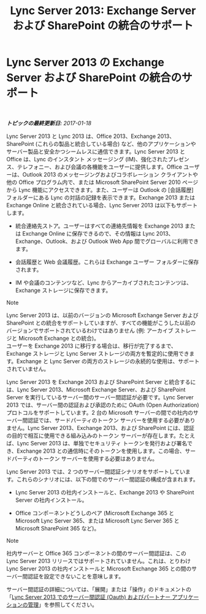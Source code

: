 ﻿---
title: 'Lync Server 2013: Exchange Server および SharePoint の統合のサポート'
TOCTitle: Exchange Server および SharePoint の統合のサポート
ms:assetid: 72bf8aa5-55b1-4851-8a59-c96bf85d215a
ms:mtpsurl: https://technet.microsoft.com/ja-jp/library/JJ205005(v=OCS.15)
ms:contentKeyID: 48272448
ms.date: 01/20/2017
mtps_version: v=OCS.15
ms.translationtype: HT
---

# Lync Server 2013 の Exchange Server および SharePoint の統合のサポート

 

_**トピックの最終更新日:** 2017-01-18_

Lync Server 2013 と Lync 2013 は、Office 2013、Exchange 2013、SharePoint (これらの製品と統合している場合) など、他のアプリケーションやサーバー製品と安全かつシームレスに通信できます。Lync Server 2013 と Office は、Lync のインスタント メッセージング (IM)、強化されたプレゼンス、テレフォニー、および会議の各機能をユーザーに提供します。Office ユーザーは、Outlook 2013 のメッセージングおよびコラボレーション クライアントや他の Office プログラム内で、または Microsoft SharePoint Server 2010 ページから Lync 機能にアクセスできます。また、ユーザーは Outlook の \[会話履歴\] フォルダーにある Lync の対話の記録を表示できます。Exchange 2013 または Exchange Online と統合されている場合、Lync Server 2013 は以下もサポートします。

  - 統合連絡先ストア。ユーザーはすべての連絡先情報を Exchange 2013 または Exchange Online に保存できるので、その情報は Lync 2013、Exchange、Outlook、および Outlook Web App 間でグローバルに利用できます。

  - 会話履歴と Web 会議履歴。これらは Exchange ユーザー フォルダーに保存されます。

  - IM や会議のコンテンツなど、Lync からアーカイブされたコンテンツは、Exchange ストレージに保存できます。

> [!NOTE]
> Lync Server 2013 は、以前のバージョンの Microsoft Exchange Server および SharePoint との統合をサポートしていますが、すべての機能がこうした以前のバージョンでサポートされているわけではありません (例: アーカイブ ストレージと Microsoft Exchange との統合)。<br />
> ユーザーを Exchange 2013 に移行する場合は、移行が完了するまで、Exchange ストレージと Lync Server ストレージの両方を暫定的に使用できます。Exchange と Lync Server の両方のストレージの永続的な使用は、サポートされていません。


Lync Server 2013 を Exchange 2013 および SharePoint Server と統合するには、Lync Server 2013、Microsoft Exchange Server、および SharePoint Server を実行しているサーバー間のサーバー間認証が必要です。Lync Server 2013 では、サーバー間の認証および承認のために OAuth (Open Authorization) プロトコルをサポートしています。2 台の Microsoft サーバーの間での社内のサーバー間認証では、サードパーティのトークン サーバーを使用する必要がありません。Lync Server 2013、Exchange 2013、および SharePoint には、認証の目的で相互に使用できる組み込みのトークン サーバーが存在します。たとえば、Lync Server 2013 は、単独でセキュリティ トークンを発行および署名でき、Exchange 2013 との通信時にそのトークンを使用します。この場合、サードパーティのトークン サーバーを使用する必要はありません。

Lync Server 2013 では、2 つのサーバー間認証シナリオをサポートしています。これらのシナリオには、以下の間でのサーバー間認証の構成が含まれます。

  - Lync Server 2013 の社内インストールと、Exchange 2013 や SharePoint Server の社内インストール。

  - Office コンポーネントどうしのペア (Microsoft Exchange 365 と Microsoft Lync Server 365、または Microsoft Lync Server 365 と Microsoft SharePoint 365 など)。

> [!NOTE]
> 社内サーバーと Office 365 コンポーネントの間のサーバー間認証は、この Lync Server 2013 リリースではサポートされていません。これは、とりわけ Lync Server 2013 の社内インストールと Microsoft Exchange 365 との間のサーバー間認証を設定できないことを意味します。


サーバー間認証の詳細については、「展開」または「操作」のドキュメントの「[Lync Server 2013 でのサーバー間認証 (Oauth) およびパートナー アプリケーションの管理](lync-server-2013-managing-server-to-server-authentication-oauth-and-partner-applications.md)」を参照してください。

